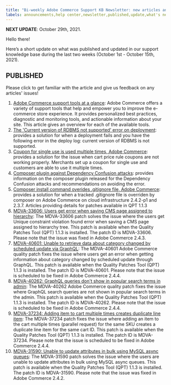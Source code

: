 ```yaml
---
title: "Bi-weekly Adobe Commerce Support KB Newsletter: new articles and updates"
labels: announcements,help center,newsletter,published,update,what's new,Magento,Adobe Commerce
---
```


 **NEXT UPDATE**: October 29th, 2021.

Hello there!

Here’s a short update on what was published and updated in our support knowledge base during the last two weeks (October 1st - October 15th, 2021).


## PUBLISHED

Please click to get familiar with the article and give us feedback on any articles' issues!

1. [Adobe Commerce support tools at a glance](https://support.magento.com/hc/en-us/articles/4410899569165): Adobe Commerce offers a variety of support tools that help and empower you to improve the e-commerce store experience. It provides personalized best practices, diagnostic and monitoring tools, and actionable information about your site. This article gives an overview for each of the available tools.
1. [The 'Current version of RDBMS not supported' error on deployment](https://support.magento.com/hc/en-us/articles/4410617479949-The-Current-version-of-RDBMS-not-supported-error-on-deployment): provides a solution for when a deployment fails and you have the following error in the deploy log: current version of RDBMS is not supported.
1. [Coupon for single use is used multiple times, Adobe Commerce](https://support.magento.com/hc/en-us/articles/4410911888013-Coupon-for-single-use-is-used-multiple-times-Adobe-Commerce): provides a solution for the issue when cart price rule coupons are not working properly. Merchants set up a coupon for single use and customers are able to use it multiple times.
1. [Composer plugin against Dependency Confusion attacks](https://support.magento.com/hc/en-us/articles/4410675867917-Composer-plugin-against-Dependency-Confusion-attacks): provides information on the composer plugin released for the Dependency Confusion attacks and recommendations on avoiding the error.
1. [Composer install command overides .gitignore file, Adobe Commerce](https://support.magento.com/hc/en-us/articles/4411166622861-Composer-install-command-overides-gitignore-file-Adobe-Commerce): provides a solution for when a tracked .gitignore file is overriden by composer on Adobe Commerce on cloud infrastructure 2.4.2-p1 and 2.3.7.
Articles providing details for patches available in QPT 1.1.3
1. [MDVA-33606: Users get error when saving CMS page assigned to hierarchy](https://support.magento.com/hc/en-us/articles/4410443860621-MDVA-33606-Users-get-error-when-saving-CMS-page-assigned-to-hierarchy): The MDVA-33606 patch solves the issue where the users get Unique constraint violation found error when saving a CMS page assigned to hierarchy tree. This patch is available when the Quality Patches Tool (QPT) 1.1.3 is installed. The patch ID is MDVA-33606. Please note that the issue was fixed in Adobe Commerce 2.4.3.
1. [MDVA-40601: Unable to retrieve data about category changed by scheduled update via GraphQL](https://support.magento.com/hc/en-us/articles/4410620767117-MDVA-40601-Unable-to-retrieve-data-about-category-changed-by-scheduled-update-via-GraphQL): The MDVA-40601 Adobe Commerce quality patch fixes the issue where users get an error when getting information about category changed by scheduled update through GraphQL. This patch is available when the Quality Patches Tool (QPT) 1.1.3 is installed. The patch ID is MDVA-40601. Please note that the issue is scheduled to be fixed in Adobe Commerce 2.4.4.
1. [MDVA-40262: GraphQL queries don't show in popular search terms in admin](https://support.magento.com/hc/en-us/articles/4410622827277-MDVA-40262-GraphQL-queries-don-t-show-in-popular-search-terms-in-admin): The MDVA-40262 Adobe Commerce quality patch fixes the issue where GraphQL search queries are not shown in popular search terms in the admin. This patch is available when the Quality Patches Tool (QPT) 1.1.3 is installed. The patch ID is MDVA-40262. Please note that the issue is scheduled to be fixed in Adobe Commerce 2.4.4.
1. [MDVA-37234: Adding item to cart multiple times creates duplicate line item](https://support.magento.com/hc/en-us/articles/4410785130893-MDVA-37234-Adding-item-to-cart-multiple-times-creates-duplicate-line-item): The MDVA-37234 patch fixes the issue where adding an item to the cart multiple times (parallel request) for the same SKU creates a duplicate line item for the same cart ID. This patch is available when the Quality Patches Tool (QPT) 1.1.3 is installed. The patch ID is MDVA-37234. Please note that the issue is scheduled to be fixed in Adobe Commerce 2.4.4.
1. [MDVA-31590: Unable to update attributes in bulk using MySQL async queues](https://support.magento.com/hc/en-us/articles/4411143937677-MDVA-31590-Unable-to-update-attributes-in-bulk-using-MySQL-async-queues): The MDVA-31590 patch solves the issue where the users are unable to update attributes in bulk using MySQL async queues. This patch is available when the Quality Patches Tool (QPT) 1.1.3 is installed. The patch ID is MDVA-31590. Please note that the issue was fixed in Adobe Commerce 2.4.2.
